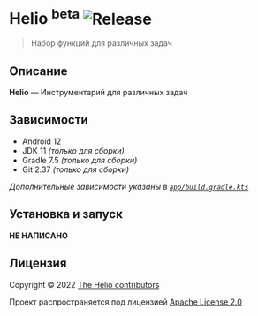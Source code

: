 # Helio <sup>beta</sup> ![Release](https://img.shields.io/github/v/release/hepller/HelioApp)

> Набор функций для различных задач

## Описание

__Helio__ — Инструментарий для различных задач

## Зависимости

- Android 12
- JDK 11 *(только для сборки)*
- Gradle 7.5 *(только для сборки)*
- Git 2.37 *(только для сборки)*

*Дополнительные зависимости указаны в [`app/build.gradle.kts`](app/build.gradle.kts)*

## Установка и запуск

__НЕ НАПИСАНО__

## Лицензия

Copyright © 2022 [The Helio contributors](contributors.md)

Проект распространяется под лицензией [Apache License 2.0](license)